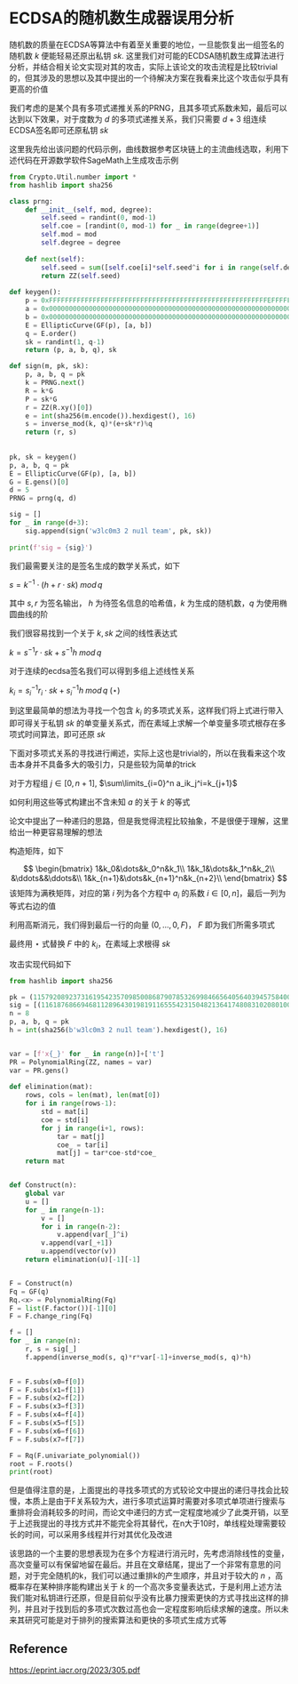 # ECDSA的随机数生成器误用分析

随机数的质量在ECDSA等算法中有着至关重要的地位，一旦能恢复出一组签名的随机数 $k$ 便能轻易还原出私钥 $sk$. 这里我们对可能的ECDSA随机数生成算法进行分析，并结合相关论文实现对其的攻击，实际上该论文的攻击流程是比较trivial的，但其涉及的思想以及其中提出的一个待解决方案在我看来比这个攻击似乎具有更高的价值

我们考虑的是某个具有多项式递推关系的PRNG，且其多项式系数未知，最后可以达到以下效果，对于度数为 $d$ 的多项式递推关系，我们只需要 $d+3$ 组连续ECDSA签名即可还原私钥 $sk$

这里我先给出该问题的代码示例，曲线数据参考区块链上的主流曲线选取，利用下述代码在开源数学软件SageMath上生成攻击示例

```python
from Crypto.Util.number import *
from hashlib import sha256

class prng:
    def __init__(self, mod, degree):
        self.seed = randint(0, mod-1)
        self.coe = [randint(0, mod-1) for _ in range(degree+1)]
        self.mod = mod
        self.degree = degree
        
    def next(self):
        self.seed = sum([self.coe[i]*self.seed^i for i in range(self.degree+1)])%self.mod
        return ZZ(self.seed)
    
def keygen():
    p = 0xFFFFFFFFFFFFFFFFFFFFFFFFFFFFFFFFFFFFFFFFFFFFFFFFFFFFFFFEFFFFFC2F
    a = 0x0000000000000000000000000000000000000000000000000000000000000000
    b = 0x0000000000000000000000000000000000000000000000000000000000000007
    E = EllipticCurve(GF(p), [a, b])
    q = E.order()
    sk = randint(1, q-1)
    return (p, a, b, q), sk

def sign(m, pk, sk):
    p, a, b, q = pk
    k = PRNG.next()
    R = k*G
    P = sk*G
    r = ZZ(R.xy()[0])
    e = int(sha256(m.encode()).hexdigest(), 16)
    s = inverse_mod(k, q)*(e+sk*r)%q
    return (r, s)
    
    
pk, sk = keygen()
p, a, b, q = pk
E = EllipticCurve(GF(p), [a, b])
G = E.gens()[0]
d = 5
PRNG = prng(q, d)

sig = []
for _ in range(d+3):
    sig.append(sign('w3lc0m3 2 nu1l team', pk, sk))
    
print(f'sig = {sig}')
```

我们最需要关注的是签名生成的数学关系式，如下

$s = k^{-1}\cdot (h+r\cdot sk)\;mod\,q$

其中 $s,r$ 为签名输出， $h$ 为待签名信息的哈希值，$k$ 为生成的随机数，$q$ 为使用椭圆曲线的阶

我们很容易找到一个关于 $k,sk$ 之间的线性表达式

$k=s^{-1}r\cdot sk+s^{-1}h\;mod\,q$

对于连续的ecdsa签名我们可以得到多组上述线性关系

$k_i=s_i^{-1}r_i\cdot sk+s_i^{-1}h\;mod\,q\;(\star)$

到这里最简单的想法为寻找一个包含 $k_i$ 的多项式关系，这样我们将上式进行带入即可得关于私钥 $sk$ 的单变量关系式，而在素域上求解一个单变量多项式根存在多项式时间算法，即可还原 $sk$

下面对多项式关系的寻找进行阐述，实际上这也是trivial的，所以在我看来这个攻击本身并不具备多大的吸引力，只是些较为简单的trick

对于方程组 $j\in [0, n+1]$,   $\sum\limits_{i=0}^n a_ik_j^i=k_{j+1}$

如何利用这些等式构建出不含未知 $a$ 的关于 $k$ 的等式

论文中提出了一种递归的思路，但是我觉得流程比较抽象，不是很便于理解，这里给出一种更容易理解的想法

构造矩阵，如下

$$
\begin{bmatrix} 
1&k_0&\dots&k_0^n&k_1\\
1&k_1&\dots&k_1^n&k_2\\
&\ddots&&\ddots&\\
1&k_{n+1}&\dots&k_{n+1}^n&k_{n+2}\\
\end{bmatrix}
$$
该矩阵为满秩矩阵，对应的第 $i$ 列为各个方程中 $a_i$ 的系数 $i\in [0,n]$，最后一列为等式右边的值

利用高斯消元，我们得到最后一行的向量 $(0,...,0,F)$， $F$ 即为我们所需多项式

最终用 $\star$ 式替换 $F$ 中的 $k_i$，在素域上求根得 $sk$

攻击实现代码如下

```python
from hashlib import sha256

pk = (115792089237316195423570985008687907853269984665640564039457584007908834671663, 0, 7, 115792089237316195423570985008687907852837564279074904382605163141518161494337)
sig = [(11618768669468112896430198191165554231504821364174808310208010001818598164107, 74750385808611783801371819922390260800624574655442859157157723699497475574791), (48579629457152161340726523841535781837843854085989349411118100679824982484607, 43493300125378289742234628919380253627222490950964450199491056508804709032703), (56420799578714759422737932047978211369100438966107158283423149606446300934773, 18914391026564052312600291710111822632127102062476512600498705624224681105724), (61511720566204893220567689914005889839803137873212794992217840584239660745262, 18453014640093998851287726928629014937674436863334501809275777495522498067370), (39642958084121264287183422674676202188108677236683700547685489665261282406308, 9932037552215989421276635865640299284928978895294141963013268183671248704421), (95979318170198945167864281924661726044175301501423619479747653179727431511592, 113138902909341762267433162642810276187683276766781570445782866055350695563196), (81838443642194040463953958519208722153189195194525921374987522784251778737257, 88952902862166267010878870878890888115535770390596094233218809594863136419502), (76677230112791109559755838766474321283166692468260002051174268775556365854643, 31200591429154089519214398328373247354552787477309599345470177213433443732557)]
n = 8
p, a, b, q = pk
h = int(sha256(b'w3lc0m3 2 nu1l team').hexdigest(), 16)


var = [f'x{_}' for _ in range(n)]+['t']
PR = PolynomialRing(ZZ, names = var)
var = PR.gens()
    
def elimination(mat):
    rows, cols = len(mat), len(mat[0])
    for i in range(rows-1):
        std = mat[i]
        coe = std[i]
        for j in range(i+1, rows):
            tar = mat[j]
            coe_ = tar[i]
            mat[j] = tar*coe-std*coe_
    return mat


def Construct(n):
    global var
    u = []
    for _ in range(n-1):
        v = []
        for i in range(n-2):
            v.append(var[_]^i)
        v.append(var[_+1])
        u.append(vector(v))
    return elimination(u)[-1][-1]


F = Construct(n)
Fq = GF(q)
Rq.<x> = PolynomialRing(Fq)
F = list(F.factor())[-1][0]
F = F.change_ring(Fq)

f = []
for _ in range(n):
    r, s = sig[_]
    f.append(inverse_mod(s, q)*r*var[-1]+inverse_mod(s, q)*h)
    

F = F.subs(x0=f[0])
F = F.subs(x1=f[1])
F = F.subs(x2=f[2])
F = F.subs(x3=f[3])
F = F.subs(x4=f[4])
F = F.subs(x5=f[5])
F = F.subs(x6=f[6])
F = F.subs(x7=f[7])

F = Rq(F.univariate_polynomial())
root = F.roots()
print(root)
```

但是值得注意的是，上面提出的寻找多项式的方式较论文中提出的递归寻找会比较慢，本质上是由于F关系较为大，进行多项式运算时需要对多项式单项进行搜索与重排将会消耗较多的时间，而论文中递归的方式一定程度地减少了此类开销，以至于上述我提出的寻找方式并不能完全将其替代，在n大于10时，单线程处理需要较长的时间，可以采用多线程并行对其优化及改进

该思路的一个主要的思想表现为在多个方程进行消元时，先考虑消除线性的变量，高次变量可以有保留地留在最后。并且在文章结尾，提出了一个非常有意思的问题，对于完全随机的k，我们可以通过重排k的产生顺序，并且对于较大的 $n$ ，高概率存在某种排序能构建出关于 $k$ 的一个高次多变量表达式，于是利用上述方法我们能对私钥进行还原，但是目前似乎没有比暴力搜索更快的方式寻找出这样的排列，并且对于找到后的多项式次数过高也会一定程度影响后续求解的速度。所以未来其研究可能是对于排列的搜索算法和更快的多项式生成方式等

## Reference

https://eprint.iacr.org/2023/305.pdf

